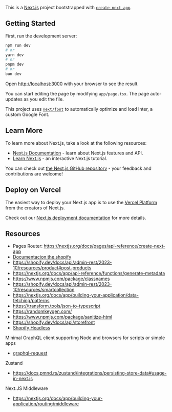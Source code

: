 This is a [Next.js](https://nextjs.org/) project bootstrapped with [`create-next-app`](https://github.com/vercel/next.js/tree/canary/packages/create-next-app).

## Getting Started

First, run the development server:

```bash
npm run dev
# or
yarn dev
# or
pnpm dev
# or
bun dev
```

Open [http://localhost:3000](http://localhost:3000) with your browser to see the result.

You can start editing the page by modifying `app/page.tsx`. The page auto-updates as you edit the file.

This project uses [`next/font`](https://nextjs.org/docs/basic-features/font-optimization) to automatically optimize and load Inter, a custom Google Font.

## Learn More

To learn more about Next.js, take a look at the following resources:

- [Next.js Documentation](https://nextjs.org/docs) - learn about Next.js features and API.
- [Learn Next.js](https://nextjs.org/learn) - an interactive Next.js tutorial.

You can check out [the Next.js GitHub repository](https://github.com/vercel/next.js/) - your feedback and contributions are welcome!

## Deploy on Vercel

The easiest way to deploy your Next.js app is to use the [Vercel Platform](https://vercel.com/new?utm_medium=default-template&filter=next.js&utm_source=create-next-app&utm_campaign=create-next-app-readme) from the creators of Next.js.

Check out our [Next.js deployment documentation](https://nextjs.org/docs/deployment) for more details.

## Resources

- Pages Router: https://nextjs.org/docs/pages/api-reference/create-next-app
- [Documentacion the shopify](https://shopify.dev/docs/api/storefront)
- https://shopify.dev/docs/api/admin-rest/2023-10/resources/product#post-products
- https://nextjs.org/docs/app/api-reference/functions/generate-metadata
- https://www.npmjs.com/package/classnames
- https://shopify.dev/docs/api/admin-rest/2023-10/resources/smartcollection
- https://nextjs.org/docs/app/building-your-application/data-fetching/patterns
- https://transform.tools/json-to-typescript
- https://randomkeygen.com/
- https://www.npmjs.com/package/sanitize-html
- https://shopify.dev/docs/api/storefront
- [Shopify Headless](https://apps.shopify.com/headless?locale=es&search_id=0dd5a103-8e6e-4a34-b9a5-47280c898af4&surface_detail=headless&surface_inter_position=1&surface_intra_position=4&surface_type=search)

Minimal GraphQL client supporting Node and browsers for scripts or simple apps
- [graphql-request](https://www.npmjs.com/package/graphql-request)

Zustand
- https://docs.pmnd.rs/zustand/integrations/persisting-store-data#usage-in-next.js

Next.JS Middleware
- https://nextjs.org/docs/app/building-your-application/routing/middleware